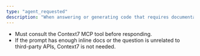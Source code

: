 ```yaml
---
type: "agent_requested"
description: "When answering or generating code that requires documentation for an external library, package, or framework"
---
```

- Must consult the Context7 MCP tool before responding.
- If the prompt has enough inline docs or the question is unrelated to third-party APIs, Context7 is not needed.
